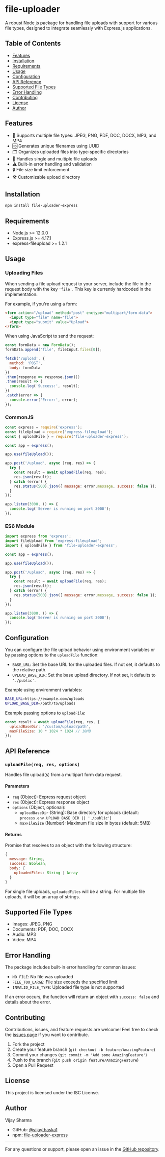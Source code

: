 # file-uploader

A robust Node.js package for handling file uploads with support for various file types, designed to integrate seamlessly with Express.js applications.

## Table of Contents

- [Features](#features)
- [Installation](#installation)
- [Requirements](#requirements)
- [Usage](#usage)
- [Configuration](#configuration)
- [API Reference](#api-reference)
- [Supported File Types](#supported-file-types)
- [Error Handling](#error-handling)
- [Contributing](#contributing)
- [License](#license)
- [Author](#author)

## Features

- 📁 Supports multiple file types: JPEG, PNG, PDF, DOC, DOCX, MP3, and MP4
- 🆔 Generates unique filenames using UUID
- 🗂️ Organizes uploaded files into type-specific directories
- 🔢 Handles single and multiple file uploads
- ⚠️ Built-in error handling and validation
- 🔒 File size limit enforcement
- 🛠️ Customizable upload directory

## Installation

```bash
npm install file-uploader-express
```

## Requirements

- Node.js >= 12.0.0
- Express.js >= 4.17.1
- express-fileupload >= 1.2.1

## Usage

### Uploading Files

When sending a file upload request to your server, include the file in the request body with the key `'file'`. This key is currently hardcoded in the implementation.

For example, if you're using a form:

```html
<form action="/upload" method="post" enctype="multipart/form-data">
  <input type="file" name="file">
  <input type="submit" value="Upload">
</form>
```

When using JavaScript to send the request:

```javascript
const formData = new FormData();
formData.append('file', fileInput.files[0]);

fetch('/upload', {
  method: 'POST',
  body: formData
})
.then(response => response.json())
.then(result => {
  console.log('Success:', result);
})
.catch(error => {
  console.error('Error:', error);
});
```

### CommonJS

```javascript
const express = require('express');
const fileUpload = require('express-fileupload');
const { uploadFile } = require('file-uploader-express');

const app = express();

app.use(fileUpload());

app.post('/upload', async (req, res) => {
  try {
    const result = await uploadFile(req, res);
    res.json(result);
  } catch (error) {
    res.status(500).json({ message: error.message, success: false });
  }
});

app.listen(3000, () => {
  console.log('Server is running on port 3000');
});
```

### ES6 Module

```javascript
import express from 'express';
import fileUpload from 'express-fileupload';
import { uploadFile } from 'file-uploader-express';

const app = express();

app.use(fileUpload());

app.post('/upload', async (req, res) => {
  try {
    const result = await uploadFile(req, res);
    res.json(result);
  } catch (error) {
    res.status(500).json({ message: error.message, success: false });
  }
});

app.listen(3000, () => {
  console.log('Server is running on port 3000');
});
```

## Configuration

You can configure the file upload behavior using environment variables or by passing options to the `uploadFile` function:

- `BASE_URL`: Set the base URL for the uploaded files. If not set, it defaults to the relative path.
- `UPLOAD_BASE_DIR`: Set the base upload directory. If not set, it defaults to `'./public'`.

Example using environment variables:

```bash
BASE_URL=https://example.com/uploads
UPLOAD_BASE_DIR=/path/to/uploads
```

Example passing options to `uploadFile`:

```javascript
const result = await uploadFile(req, res, {
  uploadBaseDir: '/custom/upload/path',
  maxFileSize: 10 * 1024 * 1024 // 10MB
});
```

## API Reference

### `uploadFile(req, res, options)`

Handles file upload(s) from a multipart form data request.

#### Parameters

- `req` (Object): Express request object
- `res` (Object): Express response object
- `options` (Object, optional):
  - `uploadBaseDir` (String): Base directory for uploads (default: `process.env.UPLOAD_BASE_DIR || './public'`)
  - `maxFileSize` (Number): Maximum file size in bytes (default: 5MB)

#### Returns

Promise that resolves to an object with the following structure:

```javascript
{
  message: String,
  success: Boolean,
  body: {
    uploadedFiles: String | Array
  }
}
```

For single file uploads, `uploadedFiles` will be a string. For multiple file uploads, it will be an array of strings.

## Supported File Types

- Images: JPEG, PNG
- Documents: PDF, DOC, DOCX
- Audio: MP3
- Video: MP4

## Error Handling

The package includes built-in error handling for common issues:

- `NO_FILE`: No file was uploaded
- `FILE_TOO_LARGE`: File size exceeds the specified limit
- `INVALID_FILE_TYPE`: Uploaded file type is not supported

If an error occurs, the function will return an object with `success: false` and details about the error.

## Contributing

Contributions, issues, and feature requests are welcome! Feel free to check the [issues page](https://github.com/vijaythaska1/file-upload/issues) if you want to contribute.

1. Fork the project
2. Create your feature branch (`git checkout -b feature/AmazingFeature`)
3. Commit your changes (`git commit -m 'Add some AmazingFeature'`)
4. Push to the branch (`git push origin feature/AmazingFeature`)
5. Open a Pull Request

## License

This project is licensed under the ISC License.

## Author

Vijay Sharma

- GitHub: [@vijaythaska1](https://github.com/vijaythaska1)
- npm: [file-uploader-express](https://github.com/vijaythaska1/file-uploader-packages.git)

---

For any questions or support, please open an issue in the [GitHub repository](https://github.com/vijaythaska1/file-upload-api).